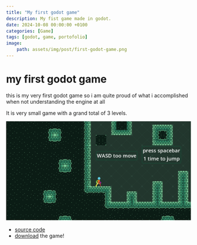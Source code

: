 ```yaml
---
title: "My first godot game"
description: My fist game made in godot.
date: 2024-10-08 00:00:00 +0100
categories: [Game]
tags: [godot, game, portofolio]
image:
    path: assets/img/post/first-godot-game.png
---
```


# my first godot game

this is my very first godot game so i am quite proud of what i accomplished when not understanding the engine at all

It is very small game with a grand total of 3 levels.

![me](/assets/img/post/first-godot-game.png)

- [source code](https://github.com/DeanLemans/2d-platformer-godot) 
- [download](https://github.com/DeanLemans/2d-platformer-godot/releases) the game!

